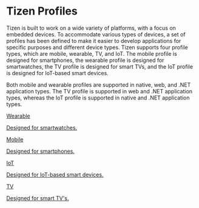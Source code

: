 # Tizen Profiles

Tizen is built to work on a wide variety of platforms, with a focus on embedded devices. To accommodate various types of devices, a set of profiles has been defined to make it easier to develop applications for specific purposes and different device types. Tizen supports four profile types, which are mobile, wearable, TV, and IoT. The mobile profile is designed for smartphones, the wearable profile is designed for smartwatches, the TV profile is designed for smart TVs, and the IoT profile is designed for IoT-based smart devices.

Both mobile and wearable profiles are supported in native, web, and .NET application types. The TV profile is supported in web and .NET application types, whereas the IoT profile is supported in native and .NET application types.

<div class="row cards-container-infra">
    <div class="col col-md-3">
        <a href="./wearable.md" class="card card-infra h-100">
            <div class="card-body">
                <p class="h3 card-title">Wearable</p>
                <p class="card-text">Designed for smartwatches.</p>
            </div>
        </a>
    </div>
    <div class="col col-md-3">
        <a href="./mobile.md" class="card card-infra h-100">
            <div class="card-body">
                <p class="h3 card-title">Mobile</p>
                <p class="card-text">Designed for smartphones.</p>
            </div>
        </a>
    </div>
    <div class="col col-md-3">
        <a href="./iot.md" class="card card-infra h-100">
            <div class="card-body">
                <p class="h3 card-title">IoT</p>
                <p class="card-text">Designed for IoT-based smart devices.</p>
            </div>
        </a>
    </div>
    <div class="col col-md-3">
        <a href="./tv.md" class="card card-infra h-100">
            <div class="card-body">
                <p class="h3 card-title">TV</p>
                <p class="card-text">Designed for smart TV's.</p>
            </div>
        </a>
    </div>
</div>